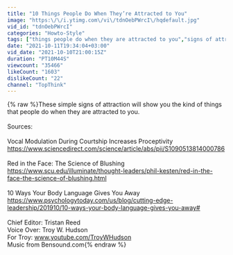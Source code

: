 ```yaml
---
title: "10 Things People Do When They’re Attracted to You"
image: "https:\/\/i.ytimg.com\/vi\/tdnOebPWrcI\/hqdefault.jpg"
vid_id: "tdnOebPWrcI"
categories: "Howto-Style"
tags: ["things people do when they are attracted to you","signs of attraction"]
date: "2021-10-11T19:34:04+03:00"
vid_date: "2021-10-10T21:00:15Z"
duration: "PT10M44S"
viewcount: "35466"
likeCount: "1603"
dislikeCount: "22"
channel: "TopThink"
---
```

{% raw %}These simple signs of attraction will show you the kind of things that people do when they are attracted to you. <br /><br />Sources:<br /><br />Vocal Modulation During Courtship Increases Proceptivity<br /><a rel="nofollow" target="blank" href="https://www.sciencedirect.com/science/article/abs/pii/S1090513814000786">https://www.sciencedirect.com/science/article/abs/pii/S1090513814000786</a><br /><br />Red in the Face: The Science of Blushing<br /><a rel="nofollow" target="blank" href="https://www.scu.edu/illuminate/thought-leaders/phil-kesten/red-in-the-face-the-science-of-blushing.html">https://www.scu.edu/illuminate/thought-leaders/phil-kesten/red-in-the-face-the-science-of-blushing.html</a><br /><br />10 Ways Your Body Language Gives You Away<br /><a rel="nofollow" target="blank" href="https://www.psychologytoday.com/us/blog/cutting-edge-leadership/201910/10-ways-your-body-language-gives-you-away#">https://www.psychologytoday.com/us/blog/cutting-edge-leadership/201910/10-ways-your-body-language-gives-you-away#</a><br /><br />Chief Editor: Tristan Reed<br />Voice Over: Troy W. Hudson<br />For Troy: www.youtube.com/TroyWHudson<br />Music from Bensound.com{% endraw %}
